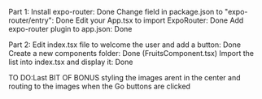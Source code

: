 Part 1: 
Install expo-router: Done
Change field in package.json to "expo-router/entry": Done
Edit your App.tsx to import ExpoRouter: Done
Add expo-router plugin to app.json: Done

Part 2: 
Edit index.tsx file to welcome the user and add a button: Done
Create a new components folder: Done (FruitsComponent.tsx)
Import the list into index.tsx and display it: Done

TO DO:Last BIT OF BONUS
styling the images arent in the center and routing to the images when the Go buttons are clicked
